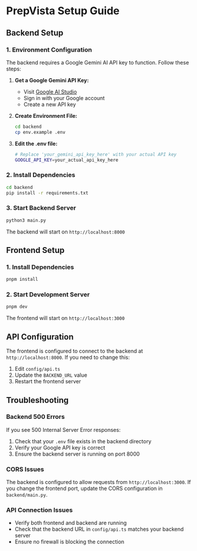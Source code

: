 # PrepVista Setup Guide

## Backend Setup

### 1. Environment Configuration

The backend requires a Google Gemini AI API key to function. Follow these steps:

1. **Get a Google Gemini API Key:**

   - Visit [Google AI Studio](https://makersuite.google.com/app/apikey)
   - Sign in with your Google account
   - Create a new API key

2. **Create Environment File:**

   ```bash
   cd backend
   cp env.example .env
   ```

3. **Edit the .env file:**
   ```bash
   # Replace 'your_gemini_api_key_here' with your actual API key
   GOOGLE_API_KEY=your_actual_api_key_here
   ```

### 2. Install Dependencies

```bash
cd backend
pip install -r requirements.txt
```

### 3. Start Backend Server

```bash
python3 main.py
```

The backend will start on `http://localhost:8000`

## Frontend Setup

### 1. Install Dependencies

```bash
pnpm install
```

### 2. Start Development Server

```bash
pnpm dev
```

The frontend will start on `http://localhost:3000`

## API Configuration

The frontend is configured to connect to the backend at `http://localhost:8000`. If you need to change this:

1. Edit `config/api.ts`
2. Update the `BACKEND_URL` value
3. Restart the frontend server

## Troubleshooting

### Backend 500 Errors

If you see 500 Internal Server Error responses:

1. Check that your `.env` file exists in the backend directory
2. Verify your Google API key is correct
3. Ensure the backend server is running on port 8000

### CORS Issues

The backend is configured to allow requests from `http://localhost:3000`. If you change the frontend port, update the CORS configuration in `backend/main.py`.

### API Connection Issues

- Verify both frontend and backend are running
- Check that the backend URL in `config/api.ts` matches your backend server
- Ensure no firewall is blocking the connection
